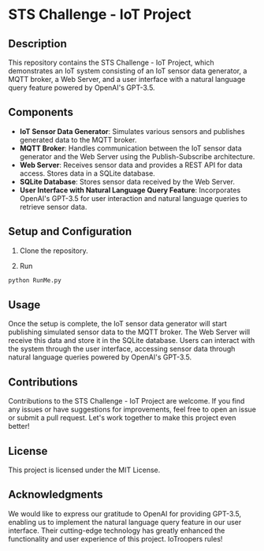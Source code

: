 # STS Challenge - IoT Project

## Description

This repository contains the STS Challenge - IoT Project, which demonstrates an IoT system consisting of an IoT sensor data generator, a MQTT broker, a Web Server, and a user interface with a natural language query feature powered by OpenAI's GPT-3.5.

## Components

- **IoT Sensor Data Generator**: Simulates various sensors and publishes generated data to the MQTT broker.
- **MQTT Broker**: Handles communication between the IoT sensor data generator and the Web Server using the Publish-Subscribe architecture.
- **Web Server**: Receives sensor data and provides a REST API for data access. Stores data in a SQLite database.
- **SQLite Database**: Stores sensor data received by the Web Server.
- **User Interface with Natural Language Query Feature**: Incorporates OpenAI's GPT-3.5 for user interaction and natural language queries to retrieve sensor data.

## Setup and Configuration

1. Clone the repository.

2. Run 

```bash
python RunMe.py
```

## Usage
Once the setup is complete, the IoT sensor data generator will start publishing simulated sensor data to the MQTT broker. The Web Server will receive this data and store it in the SQLite database. Users can interact with the system through the user interface, accessing sensor data through natural language queries powered by OpenAI's GPT-3.5.

## Contributions
Contributions to the STS Challenge - IoT Project are welcome. If you find any issues or have suggestions for improvements, feel free to open an issue or submit a pull request. Let's work together to make this project even better!

## License
This project is licensed under the MIT License.

## Acknowledgments
We would like to express our gratitude to OpenAI for providing GPT-3.5, enabling us to implement the natural language query feature in our user interface. Their cutting-edge technology has greatly enhanced the functionality and user experience of this project.
IoTroopers rules!
